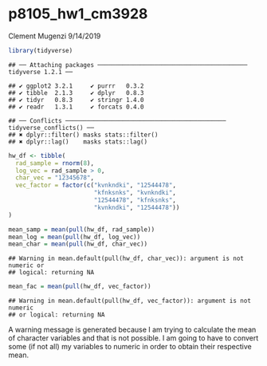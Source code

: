 p8105\_hw1\_cm3928
================
Clement Mugenzi
9/14/2019

``` r
library(tidyverse)
```

    ## ── Attaching packages ────────────────────────────────────────── tidyverse 1.2.1 ──

    ## ✔ ggplot2 3.2.1     ✔ purrr   0.3.2
    ## ✔ tibble  2.1.3     ✔ dplyr   0.8.3
    ## ✔ tidyr   0.8.3     ✔ stringr 1.4.0
    ## ✔ readr   1.3.1     ✔ forcats 0.4.0

    ## ── Conflicts ───────────────────────────────────────────── tidyverse_conflicts() ──
    ## ✖ dplyr::filter() masks stats::filter()
    ## ✖ dplyr::lag()    masks stats::lag()

``` r
hw_df <- tibble(
  rad_sample = rnorm(8),
  log_vec = rad_sample > 0,
  char_vec = "12345678",
  vec_factor = factor(c("kvnkndki", "12544478",
                        "kfnksnks", "kvnkndki",
                        "12544478", "kfnksnks",
                        "kvnkndki", "12544478"))
)

mean_samp = mean(pull(hw_df, rad_sample))
mean_log = mean(pull(hw_df, log_vec))
mean_char = mean(pull(hw_df, char_vec))
```

    ## Warning in mean.default(pull(hw_df, char_vec)): argument is not numeric or
    ## logical: returning NA

``` r
mean_fac = mean(pull(hw_df, vec_factor))
```

    ## Warning in mean.default(pull(hw_df, vec_factor)): argument is not numeric
    ## or logical: returning NA

A warning message is generated because I am trying to calculate the mean
of character variables and that is not possible. I am going to have to
convert some (if not all) my variables to numeric in order to obtain
their respective mean.
